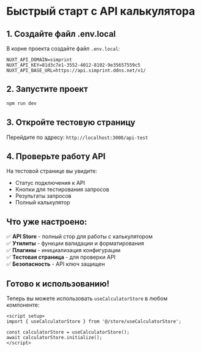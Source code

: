 # Быстрый старт с API калькулятора

## 1. Создайте файл .env.local

В корне проекта создайте файл `.env.local`:

```env
NUXT_API_DOMAIN=simprint
NUXT_API_KEY=81d3c7e1-3552-4012-8102-9e35657559c5
NUXT_API_BASE_URL=https://api.simprint.ddns.net/v1/
```

## 2. Запустите проект

```bash
npm run dev
```

## 3. Откройте тестовую страницу

Перейдите по адресу: `http://localhost:3000/api-test`

## 4. Проверьте работу API

На тестовой странице вы увидите:
- Статус подключения к API
- Кнопки для тестирования запросов
- Результаты запросов
- Полный калькулятор

## Что уже настроено:

✅ **API Store** - полный стор для работы с калькулятором  
✅ **Утилиты** - функции валидации и форматирования  
✅ **Плагины** - инициализация конфигурации  
✅ **Тестовая страница** - для проверки API  
✅ **Безопасность** - API ключ защищен  

## Готово к использованию!

Теперь вы можете использовать `useCalculatorStore` в любом компоненте:

```vue
<script setup>
import { useCalculatorStore } from '@/store/useCalculatorStore';

const calculatorStore = useCalculatorStore();
await calculatorStore.initialize();
</script>
``` 